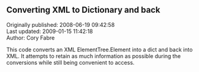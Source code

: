## Converting XML to Dictionary and back  
Originally published: 2008-06-19 09:42:58  
Last updated: 2009-01-15 11:42:18  
Author: Cory Fabre  
  
This code converts an XML ElementTree.Element into a dict and back into XML.  It attempts to retain as much information as possible during the conversions while still being convenient to access.